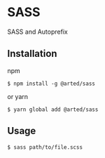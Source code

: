 # SASS
SASS and Autoprefix

## Installation
npm
``` shell
$ npm install -g @arted/sass
```

or yarn
``` shell
$ yarn global add @arted/sass
```

## Usage
``` shell
$ sass path/to/file.scss
```
